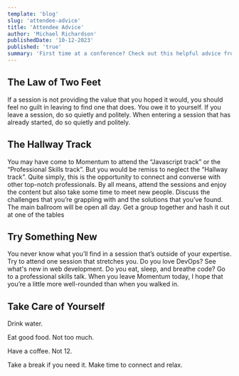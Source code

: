 ```yaml
---
template: 'blog'
slug: 'attendee-advice'
title: 'Attendee Advice'
author: 'Michael Richardson'
publishedDate: '10-12-2023'
published: 'true'
summary: 'First time at a conference? Check out this helpful advice from one of our organizers!'
---
```


## The Law of Two Feet

If a session is not providing the value that you hoped it would, you should feel no guilt in leaving to find one that does. You owe it to yourself. If you leave a session, do so quietly and politely. When entering a session that has already started, do so quietly and politely.

## The Hallway Track

You may have come to Momentum to attend the “Javascript track” or the “Professional Skills track”. But you would be remiss to neglect the “Hallway track”. Quite simply, this is the opportunity to connect and converse with other top-notch professionals. By all means, attend the sessions and enjoy the content but also take some time to meet new people. Discuss the challenges that you’re grappling with and the solutions that you’ve found.
The main ballroom will be open all day. Get a group together and hash it out at one of the tables

## Try Something New

You never know what you’ll find in a session that’s outside of your expertise. Try to attend one session that stretches you. Do you love DevOps? See what's new in web development. Do you eat, sleep, and breathe code? Go to a professional skills talk.
When you leave Momentum today, I hope that you’re a little more well-rounded than when you walked in.

## Take Care of Yourself

Drink water.

Eat good food. Not too much.

Have a coffee. Not 12.

Take a break if you need it. Make time to connect and relax.
